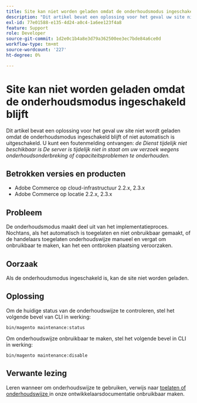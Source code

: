 ```yaml
---
title: Site kan niet worden geladen omdat de onderhoudsmodus ingeschakeld blijft
description: "Dit artikel bevat een oplossing voor het geval uw site niet wordt geladen omdat de onderhoudsmodus ingeschakeld blijft of niet automatisch is uitgeschakeld. U ontvangt mogelijk een foutbericht: *Service tijdelijk niet beschikbaar De server kan uw verzoek tijdelijk niet uitvoeren vanwege onderhouds- of capaciteitsproblemen.*"
exl-id: 77e01588-e135-4d24-a0c4-1a6ee123f4a8
feature: Support
role: Developer
source-git-commit: 1d2e0c1b4a8e3d79a362500ee3ec7bde84a6ce0d
workflow-type: tm+mt
source-wordcount: '227'
ht-degree: 0%

---
```


# Site kan niet worden geladen omdat de onderhoudsmodus ingeschakeld blijft

Dit artikel bevat een oplossing voor het geval uw site niet wordt geladen omdat de onderhoudsmodus ingeschakeld blijft of niet automatisch is uitgeschakeld. U kunt een foutenmelding ontvangen: *de Dienst tijdelijk niet beschikbaar is De server is tijdelijk niet in staat om uw verzoek wegens onderhoudsonderbreking of capaciteitsproblemen te onderhouden.*

## Betrokken versies en producten

* Adobe Commerce op cloud-infrastructuur 2.2.x, 2.3.x
* Adobe Commerce op locatie 2.2.x, 2.3.x

## Probleem

De onderhoudsmodus maakt deel uit van het implementatieproces. Nochtans, als het automatisch is toegelaten en niet onbruikbaar gemaakt, of de handelaars toegelaten onderhoudswijze manueel en vergat om onbruikbaar te maken, kan het een ontbroken plaatsing veroorzaken.

## Oorzaak

Als de onderhoudsmodus ingeschakeld is, kan de site niet worden geladen.

## Oplossing

Om de huidige status van de onderhoudswijze te controleren, stel het volgende bevel van CLI in werking:

```
bin/magento maintenance:status
```

Om onderhoudswijze onbruikbaar te maken, stel het volgende bevel in CLI in werking:

```
bin/magento maintenance:disable
```

## Verwante lezing

Leren wanneer om onderhoudswijze te gebruiken, verwijs naar [ toelaten of onderhoudswijze ](https://devdocs.magento.com/guides/v2.3/install-gde/install/cli/install-cli-subcommands-maint.html?itm_source=devdocs&amp;itm_medium=search_page&amp;itm_campaign=federated_search&amp;itm_term=maintenance%20mode) in onze ontwikkelaarsdocumentatie onbruikbaar maken.
